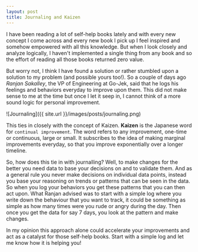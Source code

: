 ```yaml
---
layout: post
title: Journaling and Kaizen
---
```


I have been reading a lot of self-help books lately and with every new concept I come across and every new book I pick up I feel inspired and somehow empowered with all this knowledge. But when I look closely and analyze logically, I haven't implemented a single thing from any book and so the effort of reading all those books returned zero value.

But worry not, I think I have found a solution or rather stumbled upon a solution to my problem (and possible yours too!). So a couple of days ago
_Ranjan Sakalley_, the VP of Engineering at Go-Jek, said that he logs his feelings and behaviors everyday to improve upon them. This did not make sense to me at the time but once I let it seep in, I cannot think of a more sound logic for personal improvement.

![Journaling]({{ site.url }}/images/posts/journaling.png)

This ties in closely with the concept of Kaizen. **Kaizen** is the Japanese word for `continual improvement`. The word refers to any improvement, one-time or continuous, large or small. It subscribes to the idea of making marginal improvements everyday, so that you improve exponentially over a longer timeline.

So, how does this tie in with journalling? Well, to make changes for the better you need data to base your decisions on and to validate them. And as a general rule you never make decisions on individual data points, instead you base your reasoning on trends or patterns that can be seen in the data. So when you log your behaviors you get these patterns that you can then act upon.
What Ranjan advised was to start with a simple log where you write down the behaviour that you want to track, it could be something as simple as how many times were you rude or angry during the day. Then once you get the data for say 7 days, you look at the pattern and make changes.

In my opinion this approach alone could accelerate your improvements and act as a catalyst for those self-help books. Start with a simple log and let me know how it is helping you!
